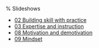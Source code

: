 % Slideshows

- [02 Building skill with practice](02-building-skill.html)
- [03 Expertise and instruction](03-expertise.html)
- [08 Motivation and demotivation](08-motivation.html)
- [09 Mindset](09-mindset.html)

